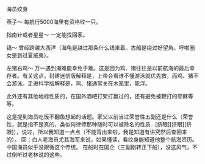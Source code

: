 海员纹身

燕子～
每航行5000海里有资格纹一只。

指南针或者星星～
一定能找回家。

锚～
曾经跨越大西洋（海龟是越过那条什么线来着。古船是绕过好望角。呼啦圈女是到过夏威夷）。

左猪右鸡～
万一遇到海难能幸免于难。这是因为鸡、猪往往是以前航海的最后幸存者。有关这点，封建迷信版解释是，上帝会看谁不懂游泳就优先救，而鸡、猪不会游泳。走进科学版解释是，鸡、猪通常关在木笼里，能浮。

此外还有其他地标性质的，在国外酒吧打架打赢过的，还有避免被鞭打的耶稣等等。

这是提到海员吃饭不翻鱼想起的话题。家父以前当过荣誉性五副还是什么（荣誉性，就是指不是真的，类似何律师那种随时可以被除名的性质…[挤眼][挤眼][挤眼]），说过，所以我知道一点点（不能背出来啦，我是知道有讲究然后查回来的）。
回：白人老海员尤其海军来说，如果懂读，看纹身能知道他整个航海资历。中国海员似乎没跟循这个传统。
在船时在国企（三副刚转正下船），没这风气，不过倒听过老林说的这些。
